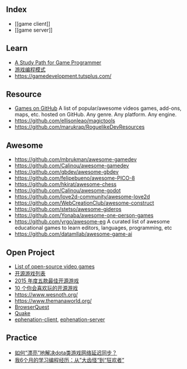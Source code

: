 ## Index
- [[game client]]
- [[game server]]


## Learn
- [A Study Path for Game Programmer](https://github.com/miloyip/game-programmer)
- [游戏编程模式](https://github.com/tkchu/Game-Programming-Patterns-CN)
- https://gamedevelopment.tutsplus.com/


## Resource
- [Games on GitHub](https://github.com/leereilly/games) A list of popular/awesome videos games, add-ons, maps, etc. hosted on GitHub. Any genre. Any platform. Any engine.
- https://github.com/ellisonleao/magictools
- https://github.com/marukrap/RoguelikeDevResources


## Awesome
- https://github.com/mbrukman/awesome-gamedev
- https://github.com/Calinou/awesome-gamedev
- https://github.com/gbdev/awesome-gbdev
- https://github.com/felipebueno/awesome-PICO-8
- https://github.com/hkirat/awesome-chess
- https://github.com/Calinou/awesome-godot
- https://github.com/love2d-community/awesome-love2d
- https://github.com/WebCreationClub/awesome-construct
- https://github.com/stetso/awesome-gideros
- https://github.com/Yonaba/awesome-one-person-games
- https://github.com/yrgo/awesome-eg A curated list of awesome educational games to learn editors, languages, programming, etc
- https://github.com/datamllab/awesome-game-ai


## Open Project
- [List of open-source video games](https://en.wikipedia.org/wiki/List_of_open-source_video_games)
- [开源游戏列表](https://zh.wikipedia.org/wiki/%E5%BC%80%E6%BA%90%E6%B8%B8%E6%88%8F%E5%88%97%E8%A1%A8)
- [2015 年度五款最佳开源游戏](https://github.com/OCselected/opensource-2015-yearbook-zh/blob/master/5-best-game-2015.md)
- [10 个你会喜欢玩的开源游戏](https://www.oschina.net/news/21586/10-best-open-source-games)
- https://www.wesnoth.org/
- https://www.themanaworld.org/
- [BrowserQuest](https://github.com/mozilla/BrowserQuest)
- [Quake](https://github.com/id-Software/Quake)
- [ephenation-client](https://github.com/larspensjo/ephenation-client), [ephenation-server](https://github.com/larspensjo/ephenation-server)


## Practice
- [如何“漂亮”地解决dota类游戏网络延迟同步？](http://www.gameres.com/482069.html)
- [我6个月的学习编程经历：从”大齿怪“到“狂欢者”](http://www.aqee.net/post/first-six-months.html)

